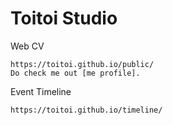 # Toitoi Studio

Web CV
```
https://toitoi.github.io/public/
Do check me out [me profile].
```

Event Timeline
```
https://toitoi.github.io/timeline/
```

[me profile]: https://toitoi.studio

